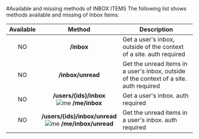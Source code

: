 #Available and missing methods of INBOX ITEMS
The following list shows methods available and missing of Inbox Items:

| Available | Method            | Description
|:---------:|:-----------------:| ----------------------------------------------------------------------------------------|
| NO        | **/inbox**        | Get a user's inbox, outside of the context of a site. auth required                     |
| NO        | **/inbox/unread** | Get the unread items in a user's inbox, outside of the context of a site. auth required |
| NO        | **/users/{ids}/inbox** <br/> ![me](https://cdn.sstatic.net/apiv2/img/me.png?v=f1cb4f2bb0ba) **/me/inbox** | Get a user's inbox. auth required |
| NO        | **/users/{ids}/inbox/unread** <br/> ![me](https://cdn.sstatic.net/apiv2/img/me.png?v=f1cb4f2bb0ba) **/me/inbox/unread** | Get the unread items in a user's inbox. auth required |
